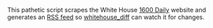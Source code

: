 This pathetic script scrapes the White House [1600 Daily] website and generates
an [RSS feed] so [whitehouse_diff] can watch it for changes.

[1600 Daily]: https://www.whitehouse.gov/previously-on-1600daily
[whitehouse_diff]: https://twitter.com/whitehouse_diff
[RSS feed]: https://inkdroid.org/rss/1600daily.xml

